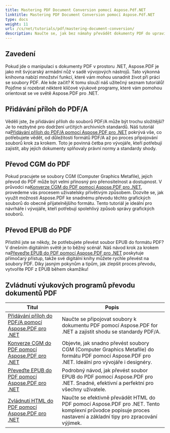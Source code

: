 ```yaml
---
title: Mastering PDF Document Conversion pomocí Aspose.Pdf.NET
linktitle: Mastering PDF Document Conversion pomocí Aspose.Pdf.NET
type: docs
weight: 11
url: /cs/net/tutorials/pdf/mastering-document-conversion/
description: Naučte se, jak bez námahy převádět dokumenty PDF do upravitelného formátu dokumentu Word pomocí Aspose.Pdf.NET.
---
```

## Zavedení

Pokud jde o manipulaci s dokumenty PDF v prostoru .NET, Aspose.PDF je jako mít švýcarský armádní nůž v sadě vývojových nástrojů. Tato výkonná knihovna nabízí množství funkcí, které vám mohou usnadnit život při práci se soubory PDF. Ale kde začít? K tomu slouží náš užitečný seznam tutoriálů! Pojďme si rozebrat některé klíčové výukové programy, které vám pomohou orientovat se ve světě Aspose.PDF pro .NET.

## Přidávání příloh do PDF/A
 Věděli jste, že přidávání příloh do souborů PDF/A může být trochu složitější? Je to nezbytné pro dodržení určitých archivních standardů. Náš tutoriál na[Přidávání příloh do PDF/A pomocí Aspose.PDF pro .NET](./adding-attachment-to-pdfa/) pokrývá vše, co potřebujete vědět, od důležitosti formátů PDF/A až po proces připojování souborů krok za krokem. Toto je povinná četba pro vývojáře, kteří potřebují zajistit, aby jejich dokumenty splňovaly právní normy a standardy shody.

## Převod CGM do PDF
 Pokud pracujete se soubory CGM (Computer Graphics Metafile), jejich převod do PDF může být velmi přínosný pro přenositelnost a dostupnost. V průvodci na[Konverze CGM do PDF pomocí Aspose.PDF pro .NET](./convert-cgm-to-pdf/), provedeme vás procesem uživatelsky přívětivým způsobem. Dozvíte se, jak využít možnosti Aspose.PDF ke snadnému převodu těchto grafických souborů do obecně přijatelnějšího formátu. Tento tutoriál je ideální pro návrháře i vývojáře, kteří potřebují spolehlivý způsob správy grafických souborů.

## Převod EPUB do PDF
 Přistihli jste se někdy, že potřebujete převést soubor EPUB do formátu PDF? V dnešním digitálním světě je to běžný scénář. Náš návod krok za krokem na[Převeďte EPUB do PDF pomocí Aspose.PDF pro .NET](./convert-epub-to-pdf/) poskytuje přímočarý přístup, takže své digitální knihy můžete rychle převést na soubory PDF. Díky jasným pokynům a tipům, jak zlepšit proces převodu, vytvoříte PDF z EPUB během okamžiku!

## Zvládnutí výukových programů převodu dokumentů PDF
| Titul | Popis |
| --- | --- | 
| [Přidávání příloh do PDF/A pomocí Aspose.PDF pro .NET](./adding-attachment-to-pdfa/) | Naučte se připojovat soubory k dokumentu PDF pomocí Aspose.PDF for .NET a zajistit shodu se standardy PDF/A. | 
| [Konverze CGM do PDF pomocí Aspose.PDF pro .NET](./convert-cgm-to-pdf/) | Objevte, jak snadno převést soubory CGM (Computer Graphics Metafile) do formátu PDF pomocí Aspose.PDF pro .NET. Ideální pro vývojáře i designéry. |  
| [Převeďte EPUB do PDF pomocí Aspose.PDF pro .NET](./convert-epub-to-pdf/) | Podrobný návod, jak převést soubor EPUB do PDF pomocí Aspose.PDF pro .NET. Snadné, efektivní a perfektní pro všechny uživatele. |   
| [Zvládnutí HTML do PDF pomocí Aspose.PDF pro .NET](./mastering-html-to-pdf/) | Naučte se efektivně převádět HTML do PDF pomocí Aspose.PDF pro .NET. Tento komplexní průvodce popisuje proces nastavení a základní tipy pro zpracování výjimek. |  